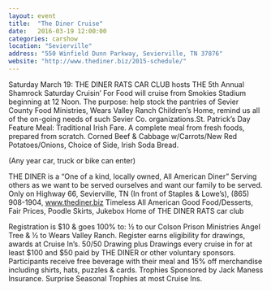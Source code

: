 ```yaml
---
layout: event
title:  "The Diner Cruise"
date:   2016-03-19 12:00:00
categories: carshow
location: "Sevierville"
address: "550 Winfield Dunn Parkway, Sevierville, TN 37876"
website: "http://www.thediner.biz/2015-schedule/"
---
```


Saturday March 19: THE DINER RATS CAR CLUB hosts THE 5th Annual Shamrock Saturday Cruisin’ For Food will cruise from Smokies Stadium beginning at 12 Noon. The purpose: help stock the pantries of Sevier County Food Ministries, Wears Valley Ranch Children’s Home, remind us all of the on-going needs of such Sevier Co. organizations.St. Patrick’s Day Feature Meal: Traditional Irish Fare. A complete meal from fresh foods, prepared from scratch. Corned Beef & Cabbage w/Carrots/New Red Potatoes/Onions, Choice of Side, Irish Soda Bread.

(Any year car, truck or bike can enter)

THE DINER is a “One of a kind, locally owned, All American Diner”
Serving others as we want to be served ourselves and want our family to be served.
Only on Highway 66, Sevierville, TN (In front of Staples & Lowe’s), (865) 908-1904, www.thediner.biz
Timeless All American Good Food/Desserts, Fair Prices, Poodle Skirts, Jukebox
Home of THE DINER RATS car club

Registration is $10 & goes 100% to: ½ to our Colson Prison Ministries Angel Tree & ½ to Wears Valley Ranch. Register earns eligibility for drawings, awards at Cruise In’s. 50/50 Drawing plus Drawings every cruise in for at least $100 and $50 paid by THE DINER or other voluntary sponsors. Participants receive free beverage with their meal and 15% off merchandise including shirts, hats, puzzles & cards. Trophies Sponsored by Jack Maness Insurance. Surprise Seasonal Trophies at most Cruise Ins.
